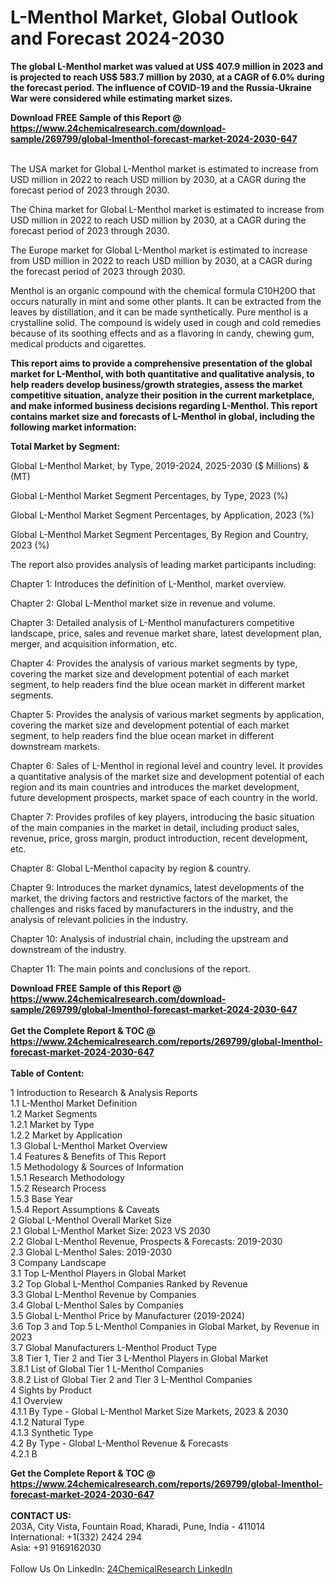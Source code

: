 <h1>L-Menthol Market, Global Outlook and Forecast 2024-2030</h1><p><strong>The global L-Menthol market was valued at US$ 407.9 million in 2023 and is projected to reach US$ 583.7 million by 2030, at a CAGR of 6.0% during the forecast period. The influence of COVID-19 and the Russia-Ukraine War were considered while estimating market sizes.</strong></p><p>
</p><p></p><div><b>Download FREE Sample of this Report @ 
            <a href="https://www.24chemicalresearch.com/download-sample/269799/global-lmenthol-forecast-market-2024-2030-647">
            https://www.24chemicalresearch.com/download-sample/269799/global-lmenthol-forecast-market-2024-2030-647</a></b></div><br><p>
</p><p>
</p><p>The USA market for Global L-Menthol market is estimated to increase from USD million in 2022 to reach USD million by 2030, at a CAGR during the forecast period of 2023 through 2030.</p><p>
</p><p>The China market for Global L-Menthol market is estimated to increase from USD million in 2022 to reach USD million by 2030, at a CAGR during the forecast period of 2023 through 2030.</p><p>
</p><p>The Europe market for Global L-Menthol market is estimated to increase from USD million in 2022 to reach USD million by 2030, at a CAGR during the forecast period of 2023 through 2030.</p><p>
Menthol is an organic compound with the chemical formula C10H20O that occurs naturally in mint and some other plants. It can be extracted from the leaves by distillation, and it can be made synthetically. Pure menthol is a crystalline solid. The compound is widely used in cough and cold remedies because of its soothing effects and as a flavoring in candy, chewing gum, medical products and cigarettes.</p><p>
<strong>This report aims to provide a comprehensive presentation of the global market for L-Menthol, with both quantitative and qualitative analysis, to help readers develop business/growth strategies, assess the market competitive situation, analyze their position in the current marketplace, and make informed business decisions regarding L-Menthol. This report contains market size and forecasts of L-Menthol in global, including the following market information:</strong></p><p>
</p><p>
<strong>Total Market by Segment:</strong></p><p>
Global L-Menthol Market, by Type, 2019-2024, 2025-2030 ($ Millions) &amp; (MT)</p><p>
Global L-Menthol Market Segment Percentages, by Type, 2023 (%)</p><p>
</p><p>
Global L-Menthol Market Segment Percentages, by Application, 2023 (%)</p><p>
</p><p>
Global L-Menthol Market Segment Percentages, By Region and Country, 2023 (%)</p><p>
</p><p>
The report also provides analysis of leading market participants including:</p><p>
</p><p>
</p><p>
Chapter 1: Introduces the definition of L-Menthol, market overview.</p><p>
Chapter 2: Global L-Menthol market size in revenue and volume.</p><p>
Chapter 3: Detailed analysis of L-Menthol manufacturers competitive landscape, price, sales and revenue market share, latest development plan, merger, and acquisition information, etc.</p><p>
Chapter 4: Provides the analysis of various market segments by type, covering the market size and development potential of each market segment, to help readers find the blue ocean market in different market segments.</p><p>
Chapter 5: Provides the analysis of various market segments by application, covering the market size and development potential of each market segment, to help readers find the blue ocean market in different downstream markets.</p><p>
Chapter 6: Sales of L-Menthol in regional level and country level. It provides a quantitative analysis of the market size and development potential of each region and its main countries and introduces the market development, future development prospects, market space of each country in the world.</p><p>
Chapter 7: Provides profiles of key players, introducing the basic situation of the main companies in the market in detail, including product sales, revenue, price, gross margin, product introduction, recent development, etc.</p><p>
Chapter 8: Global L-Menthol capacity by region &amp; country.</p><p>
Chapter 9: Introduces the market dynamics, latest developments of the market, the driving factors and restrictive factors of the market, the challenges and risks faced by manufacturers in the industry, and the analysis of relevant policies in the industry.</p><p>
Chapter 10: Analysis of industrial chain, including the upstream and downstream of the industry.</p><p>
Chapter 11: The main points and conclusions of the report.</p><div><b>Download FREE Sample of this Report @ 
            <a href="https://www.24chemicalresearch.com/download-sample/269799/global-lmenthol-forecast-market-2024-2030-647">
            https://www.24chemicalresearch.com/download-sample/269799/global-lmenthol-forecast-market-2024-2030-647</a></b></div><br><div><b>Get the Complete Report & TOC @ 
            <a href="https://www.24chemicalresearch.com/reports/269799/global-lmenthol-forecast-market-2024-2030-647">
            https://www.24chemicalresearch.com/reports/269799/global-lmenthol-forecast-market-2024-2030-647</a></b></div><br>
            <b>Table of Content:</b><p>1 Introduction to Research & Analysis Reports<br />
    1.1 L-Menthol Market Definition<br />
    1.2 Market Segments<br />
        1.2.1 Market by Type<br />
        1.2.2 Market by Application<br />
    1.3 Global L-Menthol Market Overview<br />
    1.4 Features & Benefits of This Report<br />
    1.5 Methodology & Sources of Information<br />
        1.5.1 Research Methodology<br />
        1.5.2 Research Process<br />
        1.5.3 Base Year<br />
        1.5.4 Report Assumptions & Caveats<br />
2 Global L-Menthol Overall Market Size<br />
    2.1 Global L-Menthol Market Size: 2023 VS 2030<br />
    2.2 Global L-Menthol Revenue, Prospects & Forecasts: 2019-2030<br />
    2.3 Global L-Menthol Sales: 2019-2030<br />
3 Company Landscape<br />
    3.1 Top L-Menthol Players in Global Market<br />
    3.2 Top Global L-Menthol Companies Ranked by Revenue<br />
    3.3 Global L-Menthol Revenue by Companies<br />
    3.4 Global L-Menthol Sales by Companies<br />
    3.5 Global L-Menthol Price by Manufacturer (2019-2024)<br />
    3.6 Top 3 and Top 5 L-Menthol Companies in Global Market, by Revenue in 2023<br />
    3.7 Global Manufacturers L-Menthol Product Type<br />
    3.8 Tier 1, Tier 2 and Tier 3 L-Menthol Players in Global Market<br />
        3.8.1 List of Global Tier 1 L-Menthol Companies<br />
        3.8.2 List of Global Tier 2 and Tier 3 L-Menthol Companies<br />
4 Sights by Product<br />
    4.1 Overview<br />
        4.1.1 By Type - Global L-Menthol Market Size Markets, 2023 & 2030<br />
        4.1.2 Natural Type<br />
        4.1.3 Synthetic Type<br />
    4.2 By Type - Global L-Menthol Revenue & Forecasts<br />
        4.2.1 B</p><div><b>Get the Complete Report & TOC @ 
            <a href="https://www.24chemicalresearch.com/reports/269799/global-lmenthol-forecast-market-2024-2030-647">
            https://www.24chemicalresearch.com/reports/269799/global-lmenthol-forecast-market-2024-2030-647</a></b></div><br><b>CONTACT US:</b><br>
            203A, City Vista, Fountain Road, Kharadi, Pune, India - 411014<br>
            International: +1(332) 2424 294<br>
            Asia: +91 9169162030 <br><br>
            Follow Us On LinkedIn: <a href="https://www.linkedin.com/company/24chemicalresearch/">24ChemicalResearch LinkedIn</a>